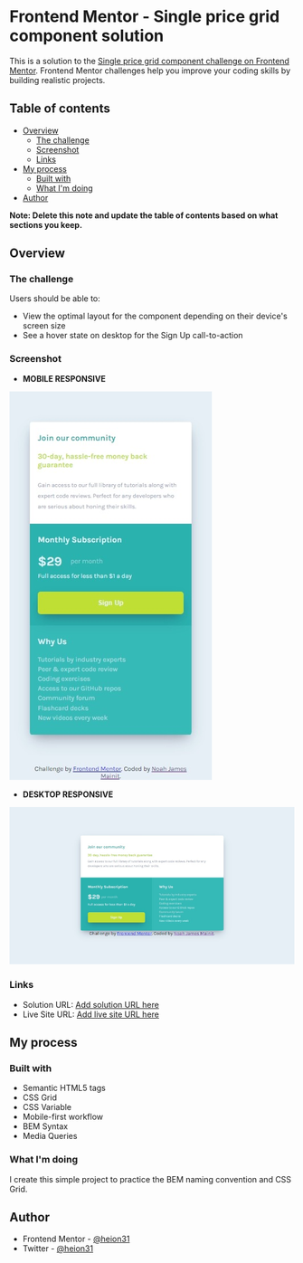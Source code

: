 # Frontend Mentor - Single price grid component solution

This is a solution to the [Single price grid component challenge on Frontend Mentor](https://www.frontendmentor.io/challenges/single-price-grid-component-5ce41129d0ff452fec5abbbc). Frontend Mentor challenges help you improve your coding skills by building realistic projects. 

## Table of contents

- [Overview](#overview)
  - [The challenge](#the-challenge)
  - [Screenshot](#screenshot)
  - [Links](#links)
- [My process](#my-process)
  - [Built with](#built-with)
  - [What I'm doing](#what-i'm-doing)
- [Author](#author)

**Note: Delete this note and update the table of contents based on what sections you keep.**

## Overview

### The challenge

Users should be able to:

- View the optimal layout for the component depending on their device's screen size
- See a hover state on desktop for the Sign Up call-to-action

### Screenshot

- **MOBILE RESPONSIVE**

![](./screenshots/Mobile-Responsive.jpeg)

- **DESKTOP RESPONSIVE**

![](./screenshots/Desktop-Responsive.jpeg)

### Links

- Solution URL: [Add solution URL here](https://www.frontendmentor.io/solutions/single-price-grid-component-vgT8G-KWYn)
- Live Site URL: [Add live site URL here](https://heion31.github.io/Single-Price-Grid-Component/)

## My process

### Built with

- Semantic HTML5 tags
- CSS Grid
- CSS Variable
- Mobile-first workflow
- BEM Syntax
- Media Queries

### What I'm doing

I create this simple project to practice the BEM naming convention and CSS Grid.

## Author

- Frontend Mentor - [@heion31](https://www.frontendmentor.io/profile/heion31)
- Twitter - [@heion31](https://www.twitter.com/heion31)

